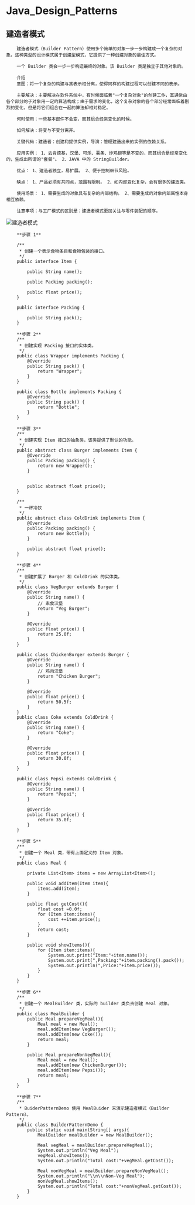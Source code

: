 # Java_Design_Patterns
建造者模式
------------
        建造者模式（Builder Pattern）使用多个简单的对象一步一步构建成一个复杂的对象。这种类型的设计模式属于创建型模式，它提供了一种创建对象的最佳方式。
        
        一个 Builder 类会一步一步构造最终的对象。该 Builder 类是独立于其他对象的。

        介绍
        意图：将一个复杂的构建与其表示相分离，使得同样的构建过程可以创建不同的表示。
        
        主要解决：主要解决在软件系统中，有时候面临着"一个复杂对象"的创建工作，其通常由各个部分的子对象用一定的算法构成；由于需求的变化，这个复杂对象的各个部分经常面临着剧烈的变化，但是将它们组合在一起的算法却相对稳定。
        
        何时使用：一些基本部件不会变，而其组合经常变化的时候。
        
        如何解决：将变与不变分离开。
        
        关键代码：建造者：创建和提供实例，导演：管理建造出来的实例的依赖关系。
        
        应用实例： 1、去肯德基，汉堡、可乐、薯条、炸鸡翅等是不变的，而其组合是经常变化的，生成出所谓的"套餐"。 2、JAVA 中的 StringBuilder。
        
        优点： 1、建造者独立，易扩展。 2、便于控制细节风险。
        
        缺点： 1、产品必须有共同点，范围有限制。 2、如内部变化复杂，会有很多的建造类。
        
        使用场景： 1、需要生成的对象具有复杂的内部结构。 2、需要生成的对象内部属性本身相互依赖。
        
        注意事项：与工厂模式的区别是：建造者模式更加关注与零件装配的顺序。
        
  ![建造者模式](https://github.com/lwx57280/Java_Design_Patterns/blob/master/BuilderPattern/img-folder/builder_pattern_uml_diagram.jpg)
        
        **步骤 1**
        
        /**
         * 创建一个表示食物条目和食物包装的接口。
         */
        public interface Item {
        
            public String name();
        
            public Packing packing();
        
            public float price();
        }
        
        public interface Packing {
        
            public String pack();
        }
        
        **步骤 2**
        /**
         * 创建实现 Packing 接口的实体类。
         */
        public class Wrapper implements Packing {
            @Override
            public String pack() {
                return "Wrapper";
            }
        }
        
        public class Bottle implements Packing {
            @Override
            public String pack() {
                return "Bottle";
            }
        }
        
        **步骤 3**
        /**
         * 创建实现 Item 接口的抽象类，该类提供了默认的功能。
         */
        public abstract class Burger implements Item {
            @Override
            public Packing packing() {
                return new Wrapper();
            }
        
        
            public abstract float price();
        }
        
        /**
         * 一杯冷饮
         */
        public abstract class ColdDrink implements Item {
            @Override
            public Packing packing() {
                return new Bottle();
            }
        
            public abstract float price();
        }
        
        **步骤 4**
        /**
         * 创建扩展了 Burger 和 ColdDrink 的实体类。
         */
        public class VegBurger extends Burger {
            @Override
            public String name() {
                // 素食汉堡
                return "Veg Burger";
            }
        
            @Override
            public float price() {
                return 25.0f;
            }
        }
        
        public class ChickenBurger extends Burger {
            @Override
            public String name() {
                // 鸡肉汉堡
                return "Chicken Burger";
            }
        
            @Override
            public float price() {
                return 50.5f;
            }
        }
        public class Coke extends ColdDrink {
            @Override
            public String name() {
                return "Coke";
            }
        
            @Override
            public float price() {
                return 30.0f;
            }
        }
        
        public class Pepsi extends ColdDrink {
            @Override
            public String name() {
                return "Pepsi";
            }
        
            @Override
            public float price() {
                return 35.0f;
            }
        }
        
        **步骤 5**
        /**
         * 创建一个 Meal 类，带有上面定义的 Item 对象。
         */
        public class Meal {
        
            private List<Item> items = new ArrayList<Item>();
        
            public void addItem(Item item){
                items.add(item);
            }
        
            public float getCost(){
                float cost =0.0f;
                for (Item item:items){
                    cost +=item.price();
                }
                return cost;
            }
        
            public void showItems(){
                for (Item item:items){
                    System.out.print("Item:"+item.name());
                    System.out.print(",Packing:"+item.packing().pack());
                    System.out.println(",Price:"+item.price());
                }
            }
        }
        
        **步骤 6**
        /**
         * 创建一个 MealBuilder 类，实际的 builder 类负责创建 Meal 对象。
         */
        public class MealBuilder {
            public Meal prepareVegMeal(){
                Meal meal = new Meal();
                meal.addItem(new VegBurger());
                meal.addItem(new Coke());
                return meal;
            }
        
            public Meal prepareNonVegMeal(){
                Meal meal = new Meal();
                meal.addItem(new ChickenBurger());
                meal.addItem(new Pepsi());
                return meal;
            }
        }
        
        **步骤 7**
        /**
         * BuiderPatternDemo 使用 MealBuider 来演示建造者模式（Builder Pattern）。
         */
        public class BuilderPatternDemo {
            public static void main(String[] args){
                MealBuilder mealBuilder = new MealBuilder();
        
                Meal vegMeal = mealBuilder.prepareVegMeal();
                System.out.println("Veg Meal");
                vegMeal.showItems();
                System.out.println("Total cost:"+vegMeal.getCost());
        
                Meal nonVegMeal = mealBuilder.prepareNonVegMeal();
                System.out.println("\\n\\nNon-Veg Meal");
                nonVegMeal.showItems();
                System.out.println("Total cost:"+nonVegMeal.getCost());
            }
        }
